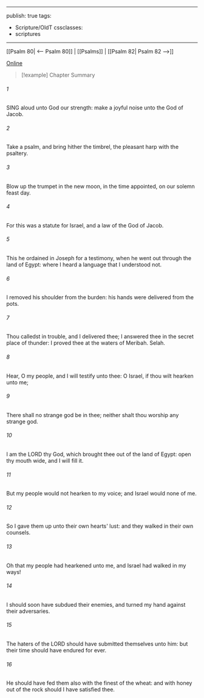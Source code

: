 

---
publish: true
tags:
  - Scripture/OldT
cssclasses:
  - scriptures
---
[[Psalm 80| <-- Psalm 80]] | [[Psalms]] | [[Psalm 82| Psalm 82 -->]]

[Online](https://churchofjesuschrist.org/study/scriptures/ot/ps/81?lang=eng)

>[!example] Chapter Summary
>
###### 1
SING aloud unto God our strength: make a joyful noise unto the God of Jacob.
###### 2
Take a psalm, and bring hither the timbrel, the pleasant harp with the psaltery.
###### 3
Blow up the trumpet in the new moon, in the time appointed, on our solemn feast day.
###### 4
For this was a statute for Israel, and a law of the God of Jacob.
###### 5
This he ordained in Joseph for a testimony, when he went out through the land of Egypt: where I heard a language that I understood not.
###### 6
I removed his shoulder from the burden: his hands were delivered from the pots.
###### 7
Thou calledst in trouble, and I delivered thee; I answered thee in the secret place of thunder: I proved thee at the waters of Meribah.  Selah.
###### 8
Hear, O my people, and I will testify unto thee: O Israel, if thou wilt hearken unto me;
###### 9
There shall no strange god be in thee; neither shalt thou worship any strange god.
###### 10
I am the LORD thy God, which brought thee out of the land of Egypt: open thy mouth wide, and I will fill it.
###### 11
But my people would not hearken to my voice; and Israel would none of me.
###### 12
So I gave them up unto their own hearts' lust: and they walked in their own counsels.
###### 13
Oh that my people had hearkened unto me, and Israel had walked in my ways!
###### 14
I should soon have subdued their enemies, and turned my hand against their adversaries.
###### 15
The haters of the LORD should have submitted themselves unto him: but their time should have endured for ever.
###### 16
He should have fed them also with the finest of the wheat: and with honey out of the rock should I have satisfied thee.



